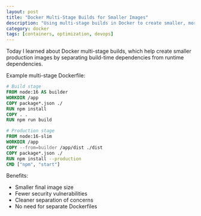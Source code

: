 ```yaml
---
layout: post
title: "Docker Multi-Stage Builds for Smaller Images"
description: "Using multi-stage builds in Docker to create smaller, more secure production images while maintaining a full development environment"
category: docker
tags: [containers, optimization, devops]
---
```


Today I learned about Docker multi-stage builds, which help create smaller production images by separating build-time dependencies from runtime dependencies.

Example multi-stage Dockerfile:
```dockerfile
# Build stage
FROM node:16 AS builder
WORKDIR /app
COPY package*.json ./
RUN npm install
COPY . .
RUN npm run build

# Production stage
FROM node:16-slim
WORKDIR /app
COPY --from=builder /app/dist ./dist
COPY package*.json ./
RUN npm install --production
CMD ["npm", "start"]
```

Benefits:
- Smaller final image size
- Fewer security vulnerabilities
- Cleaner separation of concerns
- No need for separate Dockerfiles
